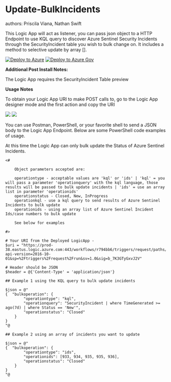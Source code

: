 # Update-BulkIncidents
authors: Priscila Viana, Nathan Swift

This Logic App will act as listener, you can pass json object to a HTTP Endpoint to use KQL query to discover Azure Sentinel Security Incidents through the SecurityIncident table you wish to bulk change on. It includes a method to selective update by array [].

[![Deploy to Azure](https://aka.ms/deploytoazurebutton)]("https://portal.azure.com/#create/Microsoft.Template/uri/https%3A%2F%2Fraw.githubusercontent.com%2FAzure%2FAzure-Sentinel%2Fmaster%2FPlaybooks%2FUpdate-BulkIncidents%2Fazuredeploy.json)
[![Deploy to Azure Gov](https://aka.ms/deploytoazuregovbutton)]("https://portal.azure.us/#create/Microsoft.Template/uri/https%3A%2F%2Fraw.githubusercontent.com%2FAzure%2FAzure-Sentinel%2Fmaster%2FPlaybooks%2FUpdate-BulkIncidents%2Fazuredeploy.json)

**Additional Post Install Notes:**

The Logic App requires the SecurityIncident Table preview

**Usage Notes**

To obtain your Logic App URI to make POST calls to, go to the Logic App designer mode and the first action and copy the URI 

<img src="https://github.com/Azure/Azure-Sentinel/blob/master/Playbooks/Update-BulkIncidents/images/logicappedit.png"/>

<img src="https://github.com/Azure/Azure-Sentinel/blob/master/Playbooks/Update-BulkIncidents/images/logicappuri.png"/>

You can use Postman, PowerShell, or your favorite shell to send a JSON body to the Logic App Endpoint. Below are some PowerShell code examples of usage.

At this time the Logic App can only bulk update the Status of Azure Sentinel Incidents.

```
<#

    Object parameters accepted are:

    operationtype - acceptable values are 'kql' or 'ids' | 'kql' = you will pass a parameter 'operationquery' with the kql language, those results will be passed to bulk update incidents | 'ids' = use an array list in parameter 'operationids'
    operationstatus - Closed, New, InProgress  
    operationkql - use a kql query to send results of Azure Sentinel Incidents to bulk update
    operationids - using an array list of Azure Sentinel Incident Ids/case numbers to bulk update

    See below for examples

#>

# Your URI from the Deployed LogicApp - 
$uri = "https://prod-38.eastus.logic.azure.com:443/workflows/r794bb6/triggers/request/paths/invoke?api-version=2016-10-01&sp=%2Ftriggers%2Frequest%2Frun&sv=1.0&sig=b_7K3GTyGxvJ2V"

# Header should be JSON
$header = @{'Content-Type' = 'application/json'}
```

```
## Example 1 using the KQL query to bulk update incidents

$json = @"
{  "bulkoperation": {
        "operationtype": "kql",
        "operationquery": "SecurityIncident | where TimeGenerated >= ago(7d) | where Status == 'New'",
        "operationstatus": "Closed"
    }
}
"@
```

```
## Example 2 using an array of incidents you want to update

$json = @"
{  "bulkoperation": {
        "operationtype": "ids",
        "operationids": [933, 934, 935, 935, 936],
        "operationstatus": "Closed"
    }
}
"@
```
